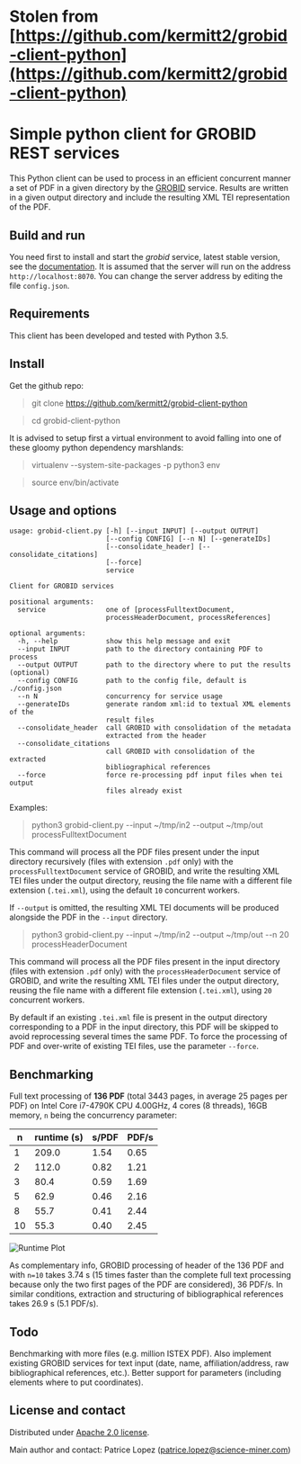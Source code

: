 # Stolen from [https://github.com/kermitt2/grobid-client-python](https://github.com/kermitt2/grobid-client-python)
# Simple python client for GROBID REST services

This Python client can be used to process in an efficient concurrent manner a set of PDF in a given directory by the [GROBID](https://github.com/kermitt2/grobid) service. Results are written in a given output directory and include the resulting XML TEI representation of the PDF. 

## Build and run

You need first to install and start the *grobid* service, latest stable version, see the [documentation](http://grobid.readthedocs.io/). It is assumed that the server will run on the address `http://localhost:8070`. You can change the server address by editing the file `config.json`.

## Requirements

This client has been developed and tested with Python 3.5.

## Install

Get the github repo:

> git clone https://github.com/kermitt2/grobid-client-python

> cd grobid-client-python

It is advised to setup first a virtual environment to avoid falling into one of these gloomy python dependency marshlands:

> virtualenv --system-site-packages -p python3 env

> source env/bin/activate

## Usage and options

```
usage: grobid-client.py [-h] [--input INPUT] [--output OUTPUT]
                        [--config CONFIG] [--n N] [--generateIDs]
                        [--consolidate_header] [--consolidate_citations]
                        [--force]
                        service

Client for GROBID services

positional arguments:
  service               one of [processFulltextDocument,
                        processHeaderDocument, processReferences]

optional arguments:
  -h, --help            show this help message and exit
  --input INPUT         path to the directory containing PDF to process
  --output OUTPUT       path to the directory where to put the results (optional)
  --config CONFIG       path to the config file, default is ./config.json
  --n N                 concurrency for service usage
  --generateIDs         generate random xml:id to textual XML elements of the
                        result files
  --consolidate_header  call GROBID with consolidation of the metadata
                        extracted from the header
  --consolidate_citations
                        call GROBID with consolidation of the extracted
                        bibliographical references
  --force               force re-processing pdf input files when tei output
                        files already exist
```

Examples:

> python3 grobid-client.py --input ~/tmp/in2 --output ~/tmp/out processFulltextDocument

This command will process all the PDF files present under the input directory recursively (files with extension `.pdf` only) with the `processFulltextDocument` service of GROBID, and write the resulting XML TEI files under the output directory, reusing the file name with a different file extension (`.tei.xml`), using the default `10` concurrent workers. 

If `--output` is omitted, the resulting XML TEI documents will be produced alongside the PDF in the `--input` directory.

> python3 grobid-client.py --input ~/tmp/in2 --output ~/tmp/out --n 20 processHeaderDocument

This command will process all the PDF files present in the input directory (files with extension `.pdf` only) with the `processHeaderDocument` service of GROBID, and write the resulting XML TEI files under the output directory, reusing the file name with a different file extension (`.tei.xml`), using `20` concurrent workers. 

By default if an existing `.tei.xml` file is present in the output directory corresponding to a PDF in the input directory, this PDF will be skipped to avoid reprocessing several times the same PDF. To force the processing of PDF and over-write of existing TEI files, use the parameter `--force`.   


## Benchmarking

Full text processing of __136 PDF__ (total 3443 pages, in average 25 pages per PDF) on Intel Core i7-4790K CPU 4.00GHz, 4 cores (8 threads), 16GB memory, `n` being the concurrency parameter:

| n  | runtime (s)| s/PDF | PDF/s |
|----|------------|-------|-------|
| 1  | 209.0 | 1.54       | 0.65 |
| 2  | 112.0 | 0.82       | 1.21 |
| 3  | 80.4  | 0.59       | 1.69 |
| 5  | 62.9  | 0.46       | 2.16 |
| 8  | 55.7  | 0.41       | 2.44 |
| 10 | 55.3  | 0.40       | 2.45 |

![Runtime Plot](resources/20180928112135.png)

As complementary info, GROBID processing of header of the 136 PDF and with `n=10` takes 3.74 s (15 times faster than the complete full text processing because only the two first pages of the PDF are considered), 36 PDF/s. In similar conditions, extraction and structuring of bibliographical references takes 26.9 s (5.1 PDF/s).

## Todo

Benchmarking with more files (e.g. million ISTEX PDF). Also implement existing GROBID services for text input (date, name, affiliation/address, raw bibliographical references, etc.). Better support for parameters (including elements where to put coordinates).

## License and contact

Distributed under [Apache 2.0 license](http://www.apache.org/licenses/LICENSE-2.0). 

Main author and contact: Patrice Lopez (<patrice.lopez@science-miner.com>)
